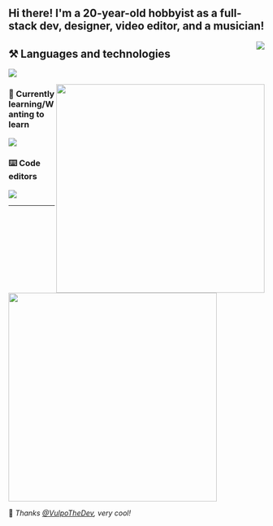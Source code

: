 <!-- Feel free to fork or copy me profile README, I don't mind! -->

## Hi there! I'm a 20-year-old hobbyist as a full-stack dev, designer, video editor, and a musician!
  <p>
    <img align="right" src="https://lanyard.cnrad.dev/api/578263388442984463">
  </p>
  
## ⚒️ Languages and technologies

![](https://skillicons.dev/icons?i=nodejs,js,ts,py,go,tailwind,sass,vue,react,svelte,astro,flask,fastapi,graphql,docker,figma,ps,pr,ae&perline=7)

<a href="https://github.com/anuraghazra/github-readme-stats">
<img align="right" width="410" src="https://github-readme-stats.vercel.app/api/top-langs/?username=skepfusky&layout=compact&theme=tokyonight&langs_count=10&hide_border=true&include_all_commits=true&card_width=320&hide=jupyter%20notebook">
  </a>

### 🧠 Currently learning/Wanting to learn

![](https://skillicons.dev/icons?i=supabase,redis,postgres,cassandra,processing,lit)

### ⌨️ Code editors

![](https://skillicons.dev/icons?i=vscode,neovim,vim)


----

<img width="410" src="https://spotify-recently-played-readme.vercel.app/api?user=jgvyje30t89zw4r2xy66j4u63&count=5">

💜 *Thanks [@VulpoTheDev](https://github.com/VulpoTheDev), very cool!*
